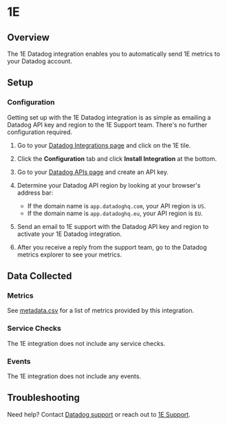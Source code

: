 # 1E

## Overview

The 1E Datadog integration enables you to automatically send 1E metrics to your Datadog account.

## Setup

### Configuration

Getting set up with the 1E Datadog integration is as simple as emailing a Datadog API key and region to the 1E Support team. There's no further configuration required.

1. Go to your [Datadog Integrations page][1] and click on the 1E tile.

2. Click the **Configuration** tab and click **Install Integration** at the bottom.

3. Go to your [Datadog APIs page][2] and create an API key.

4. Determine your Datadog API region by looking at your browser's address bar:

   - If the domain name is `app.datadoghq.com`, your API region is `US`.
   - If the domain name is `app.datadoghq.eu`, your API region is `EU`.

5. Send an email to 1E support with the Datadog API key and region to activate your 1E Datadog integration.

6. After you receive a reply from the support team, go to the Datadog metrics explorer to see your metrics.

## Data Collected

### Metrics

See [metadata.csv][3] for a list of metrics provided by this integration.

### Service Checks

The 1E integration does not include any service checks.

### Events

The 1E integration does not include any events.

## Troubleshooting

Need help? Contact [Datadog support][4] or reach out to [1E Support][5].

[1]: https://app.datadoghq.com/account/settings#integrations
[2]: https://app.datadoghq.com/organization-settings/api-keys
[3]: https://github.com/DataDog/integrations-extras/blob/master/1e/metadata.csv
[4]: https://docs.datadoghq.com/help/
[5]: https://www.1e.com/

